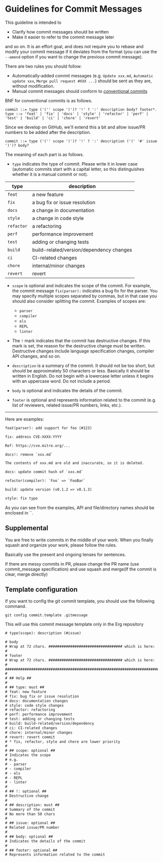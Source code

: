# Guidelines for Commit Messages

This guideline is intended to

* Clarify how commit messages should be written
* Make it easier to refer to the commit message later

and so on. It is an effort goal, and does not require you to rebase and modify your commit message if it deviates from the format (you can use the `--amend` option if you want to change the previous commit message).

There are two rules you should follow:

* Automatically-added commit messages (e.g. `Update xxx.md`, `Automatic update xxx`, `Merge pull request #XXX ...`) should be sent as they are, without modification.
* Manual commit messages should conform to [conventional commits](https://www.conventionalcommits.org/en/v1.0.0/#specification)

BNF for conventional commits is as follows.

```bnf
commit ::= type ('('' scope ')')? '!' ? ':' description body? footer*.
type ::= 'feat' | 'fix' | 'docs' | 'style' | 'refactor' | 'perf' | 'test' | 'build' | 'ci' | 'chore' | 'revert'
```

Since we develop on GitHub, we'll extend this a bit and allow issue/PR numbers to be added after the description.

```bnf
commit ::= type ('('' scope ')')? '!' ? ':' description ('(' '#' issue ')')? body?
```

The meaning of each part is as follows.

* `type` indicates the type of commit. Please write it in lower case (automatic commits start with a capital letter, so this distinguishes whether it is a manual commit or not).

| type       | description                              |
| ---------- | ---------------------------------------- |
| `feat`     | a new feature                            |
| `fix`      | a bug fix or issue resolution            |
| `docs`     | a change in documentation                |
| `style`    | a change in code style                   |
| `refactor` | a refactoring                            |
| `perf`     | performance improvement                  |
| `test`     | adding or changing tests                 |
| `build`    | build-related/version/dependency changes |
| `ci`       | CI-related changes                       |
| `chore`    | internal/minor changes                   |
| `revert`   | revert                                   |

* `scope` is optional and indicates the scope of the commit. For example, the commit message `fix(parser):` indicates a bug fix for the parser. You may specify multiple scopes separated by commas, but in that case you should also consider splitting the commit. Examples of scopes are:

  * `parser`
  * `compiler`
  * `els`
  * `REPL`
  * `linter`

* The `!` mark indicates that the commit has destructive changes. If this mark is set, the reason for the destructive change must be written. Destructive changes include language specification changes, compiler API changes, and so on.

* `description` is a summary of the commit. It should not be too short, but should be approximately 50 characters or less. Basically it should be written in English. Do not begin with a lowercase letter unless it begins with an uppercase word. Do not include a period.

* `body` is optional and indicates the details of the commit.

* `footer` is optional and represents information related to the commit (e.g. list of reviewers, related issue/PR numbers, links, etc.).

---

Here are examples:

```txt
feat(parser): add support for foo (#123)
```

```txt
fix: address CVE-XXXX-YYYY

Ref: https://cve.mitre.org/...
```

```txt
docs!: remove `xxx.md`

The contents of xxx.md are old and inaccurate, so it is deleted.
```

```txt
docs: update commit hash of `xxx.md`
```

```txt
refactor(compiler): `Foo` => `FooBar`
```

```txt
build: update version (v0.1.2 => v0.1.3)
```

```txt
style: fix typo
```

As you can see from the examples, API and file/directory names should be enclosed in ``.

## Supplemental

You are free to write commits in the middle of your work. When you finally squash and organize your work, please follow the rules.

Basically use the present and ongoing tenses for sentences.

If there are messy commits in PR, please change the PR name (use commit_message specification) and use squash and merge(If the commit is clear, merge directly)

## Template configuration

If you want to config the git commit template, you should use the following command.

```shell
git config commit.template .gitmessage
```

This will use this commit message template only in the Erg repository

```txt
# type(scope): description (#issue)

# body
# Wrap at 72 chars. ################################## which is here:  #
#
# footer
# Wrap at 72 chars. ################################## which is here:  #
#
########################################################################
#
# ## Help ##
#
# ## type: must ##
# feat: new feature
# fix: bug fix or issue resolution
# docs: documentation changes
# style: code style changes
# refactor: refactoring
# perf: performance improvement
# test: adding or changing tests
# build: build-related/version/dependency
# ci: CI-related changes
# chore: internal/minor changes
# revert: revert commit
# * fix, refactor, style and chore are lower priority
#
# ## scope: optional ##
# Indicates the scope
# e.g.
# - parser
# - compiler
# - els
# - REPL
# - linter
#
# ## !: optional ##
# Destructive change
#
# ## description: must ##
# Summary of the commit
# No more than 50 chars
#
# ## issue: optional ##
# Related issue/PR number
#
# ## body: optional ##
# Indicates the details of the commit
#
# ## footer: optional ##
# Represents information related to the commit
```
